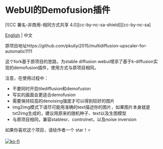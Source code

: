 # WebUI的Demofusion插件

[![CC 署名-非商用-相同方式共享 4.0][cc-by-nc-sa-shield]][cc-by-nc-sa]

[English](README.md) | 中文

原项目地址https://github.com/pkuliyi2015/multidiffusion-upscaler-for-automatic1111

这个fork基于原项目的思路，为stable diffusion webui增添了基于k-diffusion实现的demofusion插件，使用方式与原项目相同。

注意，在使用过程中：

- 不要同时开启tilediffusion和demofusion
- 写实的画面会更适合demofusion
- 需要保持较高的denoising强度才可以得到较好的图片
- img2img模式下请尽可能用准确的text描述你的图片，如果图片本身就是txt2img生成的，建议用原来的随机种子、text以及生图模型
- 与原项目相同，兼容stablesr、controlnet，以及noise inversion

如果你喜欢这个项目，请给作者一个 star！⭐

 [![ko-fi](https://ko-fi.com/img/githubbutton_sm.svg)](https://ko-fi.com/pkuliyi2015)


